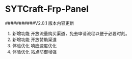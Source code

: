 # SYTCraft-Frp-Panel
###########V2.0.1 版本内容更新
1. 新增功能    开放流量购买渠道，免去申请流程以便于必要时刻。
2. 新增功能    开放赞助渠道
3. 体验优化    响应速度优化
4. 体验优化    站点防御增强
